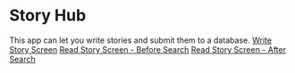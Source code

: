 # Story Hub
This app can let you write stories and submit them to a database.
[Write Story Screen](https://drive.google.com/file/d/16MFsJYRT4jyqVzcL8mS5JqME0hAnN0px/view?usp=sharing)
[Read Story Screen - Before Search](https://drive.google.com/file/d/1PNToUkPZLSF91gzSmAtirEVnwQo2YAyv/view?usp=sharing)
[Read Story Screen - After Search](https://drive.google.com/file/d/1ZXCTZJCEz-z5s_x0_i7i6Gp6mGGOfamU/view?usp=sharing)